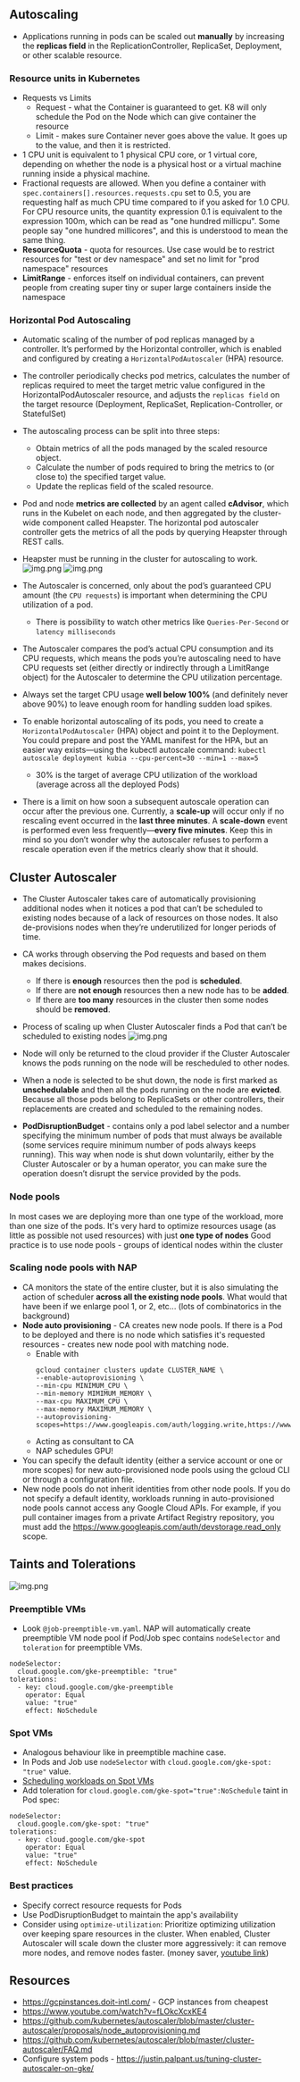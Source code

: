 ## Autoscaling

* Applications running in pods can be scaled out **manually** by increasing the
  **replicas field** in the ReplicationController, ReplicaSet, Deployment, or other
  scalable resource.
  
### Resource units in Kubernetes

* Requests vs Limits
  * Request - what the Container is guaranteed to get. K8 will only schedule the Pod on the Node which can give
  container the resource
  * Limit -  makes sure Container never goes above the value. It goes up to the value, and then it is restricted.
* 1 CPU unit is equivalent to 1 physical CPU core, or 1 virtual core, depending on whether the 
  node is a physical host or a virtual machine running inside a physical machine.
* Fractional requests are allowed. When you define a container with `spec.containers[].resources.requests.cpu` 
  set to 0.5, you are requesting half as much CPU time compared to if you asked for 1.0 CPU. 
  For CPU resource units, the quantity expression 0.1 is equivalent to the expression 100m, 
  which can be read as "one hundred millicpu". 
  Some people say "one hundred millicores", and this is understood to mean the same thing.
* **ResourceQuota** - quota for resources. Use case would be to restrict resources for "test or dev namespace" and set 
  no limit for "prod namespace" resources
* **LimitRange** -  enforces itself on individual containers, can prevent people from creating super tiny or super
  large containers inside the namespace
  
### Horizontal Pod Autoscaling

* Automatic scaling of the number of pod replicas managed by a controller. It’s performed by the Horizontal controller, which is enabled and
  configured by creating a `HorizontalPodAutoscaler` (HPA) resource.
* The controller periodically checks pod metrics, calculates the number of replicas required to meet
  the target metric value configured in the HorizontalPodAutoscaler resource, and
  adjusts the `replicas field` on the target resource (Deployment, ReplicaSet, Replication-Controller, or StatefulSet)
* The autoscaling process can be split into three steps:
    * Obtain metrics of all the pods managed by the scaled resource object.
    * Calculate the number of pods required to bring the metrics to (or close to) the
      specified target value.
    * Update the replicas field of the scaled resource.
* Pod and node **metrics are collected** by an agent called **cAdvisor**, which runs in the Kubelet on each node,
  and then aggregated by the cluster-wide component called Heapster. The horizontal
  pod autoscaler controller gets the metrics of all the pods by querying Heapster through REST calls.
* Heapster must be running in the cluster for autoscaling to work.
  ![img.png](../../img/img14.1.png)
  ![img.png](../../img/img14.png)

* The Autoscaler is concerned, only about the pod’s guaranteed CPU amount (the `CPU requests`) 
  is important when determining the CPU utilization of a pod.
  * There is possibility to watch other metrics like `Queries-Per-Second` or `latency milliseconds`
* The Autoscaler compares the pod’s actual CPU consumption and its CPU requests, which
  means the pods you’re autoscaling need to have CPU requests set (either directly or
  indirectly through a LimitRange object) for the Autoscaler to determine the CPU utilization percentage.
* Always set the target CPU usage **well below 100%** (and definitely never
  above 90%) to leave enough room for handling sudden load spikes.
* To enable horizontal autoscaling of its pods, you
  need to create a `HorizontalPodAutoscaler` (HPA) object and point it to the Deployment. You could prepare and post the YAML manifest for the HPA, but an easier way
  exists—using the kubectl autoscale command: `kubectl autoscale deployment kubia --cpu-percent=30 --min=1 --max=5`
  * 30% is the target of average CPU utilization of the workload (average across all the deployed Pods) 
* There is a limit on how soon a subsequent autoscale operation can
  occur after the previous one. Currently, a **scale-up** will occur only if no rescaling
  event occurred in the **last three minutes**. A **scale-down** event is performed even less
  frequently—**every five minutes**. Keep this in mind so you don’t wonder why the
  autoscaler refuses to perform a rescale operation even if the metrics clearly show
  that it should.

## Cluster Autoscaler

* The Cluster Autoscaler takes care of automatically provisioning additional nodes
  when it notices a pod that can’t be scheduled to existing nodes because of a lack of
  resources on those nodes. It also de-provisions nodes when they’re underutilized for
  longer periods of time.
* CA works through observing the Pod requests and based on them makes decisions. 
  * If there is **enough** resources then the pod is **scheduled**.
  * If there are **not enough** resources then a new node has to be **added**.
  * If there are **too many** resources in the cluster then some nodes should be **removed**.
* Process of scaling up when Cluster Autoscaler finds a Pod that can’t be scheduled to
  existing nodes
![img.png](../../img/img15.png)  
  
* Node will only be returned to the cloud provider if the Cluster Autoscaler
  knows the pods running on the node will be rescheduled to other nodes.
* When a node is selected to be shut down, the node is first marked as **unschedulable** and then all the pods 
  running on the node are **evicted**. Because all those pods belong to ReplicaSets or other controllers, their 
  replacements are created and scheduled to the remaining nodes.
* **PodDisruptionBudget** - contains only a pod label selector and a number specifying the minimum number of pods that 
  must always be available (some services require minimum number of pods always keeps running). This way when node is 
  shut down voluntarily, either by the Cluster Autoscaler or by a human operator, you can make sure the operation 
  doesn’t disrupt the service provided by the pods.

### Node pools

In most cases we are deploying more than one type of the workload, more than one size of the pods.
It's very hard to optimize resources usage (as little as possible not used resources) with just **one type of nodes**
Good practice is to use node pools - groups of identical nodes within the cluster

### Scaling node pools with NAP

* CA monitors the state of the entire cluster, but it is also simulating the action of scheduler **across all the existing
  node pools**. What would that have been if we enlarge pool 1, or 2, etc... (lots of combinatorics in the background)
* **Node auto provisioning** - CA creates new node pools. If there is a Pod to be deployed and there is no node which 
  satisfies it's requested resources - creates new node pool with matching node.
  * Enable with 
    ```
    gcloud container clusters update CLUSTER_NAME \
    --enable-autoprovisioning \
    --min-cpu MINIMUM_CPU \
    --min-memory MIMIMUM_MEMORY \
    --max-cpu MAXIMUM_CPU \
    --max-memory MAXIMUM_MEMORY \
    --autoprovisioning-scopes=https://www.googleapis.com/auth/logging.write,https://www.googleapis.com/auth/monitoring,https://www.googleapis.com/auth/devstorage.read_only
    ```
  * Acting as consultant to CA
  * NAP schedules GPU!
* You can specify the default identity (either a service account or one or more scopes) for new auto-provisioned 
  node pools using the gcloud CLI or through a configuration file.
* New node pools do not inherit identities from other node pools. If you do not specify a default identity, 
  workloads running in auto-provisioned node pools cannot access any Google Cloud APIs. For example, if you pull 
  container images from a private Artifact Registry repository, 
  you must add the https://www.googleapis.com/auth/devstorage.read_only scope.
  
## Taints and Tolerations

![img.png](../../img/img16.png)

### Preemptible VMs

* Look `@job-preemptible-vm.yaml`. NAP will automatically create preemptible VM node pool if Pod/Job spec contains 
`nodeSelector` and `toleration` for preemptible VMs.
```
nodeSelector:
  cloud.google.com/gke-preemptible: "true"
tolerations:
  - key: cloud.google.com/gke-preemptible
    operator: Equal
    value: "true"
    effect: NoSchedule
```
### Spot VMs

* Analogous behaviour like in preemptible machine case.
* In Pods and Job use `nodeSelector` with `cloud.google.com/gke-spot: "true"` value.
* [Scheduling workloads on Spot VMs](https://cloud.google.com/kubernetes-engine/docs/concepts/spot-vms#scheduling_workloads_on_spot_vms)
* Add toleration for `cloud.google.com/gke-spot="true":NoSchedule` taint in Pod spec:
```
nodeSelector:
  cloud.google.com/gke-spot: "true"
tolerations:
  - key: cloud.google.com/gke-spot
    operator: Equal
    value: "true"
    effect: NoSchedule
```
### Best practices

* Specify correct resource requests for Pods
* Use PodDisruptionBudget to maintain the app's availability
* Consider using `optimize-utilization`: Prioritize optimizing utilization over keeping spare resources in the cluster. 
  When enabled, Cluster Autoscaler will scale down the cluster more aggressively: it can remove more nodes, and remove nodes faster. 
  (money saver, [youtube link](https://www.youtube.com/watch?v=9dRIX029d_U))

## Resources

* https://gcpinstances.doit-intl.com/ - GCP instances from cheapest 
* https://www.youtube.com/watch?v=fLOkcXcxKE4
* https://github.com/kubernetes/autoscaler/blob/master/cluster-autoscaler/proposals/node_autoprovisioning.md
* https://github.com/kubernetes/autoscaler/blob/master/cluster-autoscaler/FAQ.md
* Configure system pods - https://justin.palpant.us/tuning-cluster-autoscaler-on-gke/